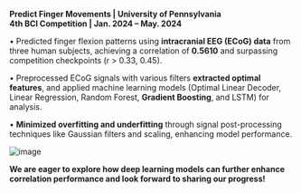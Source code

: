 **Predict Finger Movements | University of Pennsylvania**                                                                       
**4th BCI Competition | Jan. 2024 – May. 2024**

•	Predicted finger flexion patterns using **intracranial EEG (ECoG) data** from three human subjects, achieving a correlation of **0.5610** and surpassing competition checkpoints (r > 0.33, 0.45).

•	Preprocessed ECoG signals with various filters **extracted optimal features**, and applied machine learning models (Optimal Linear Decoder, Linear Regression, Random Forest, **Gradient Boosting**, and LSTM) for analysis.

•	**Minimized overfitting and underfitting** through signal post-processing techniques like Gaussian filters and scaling, enhancing model performance.

![image](https://github.com/user-attachments/assets/f31c66f4-a851-431d-9290-4bf458a7833c)

**We are eager to explore how deep learning models can further enhance correlation performance and look forward to sharing our progress!**
